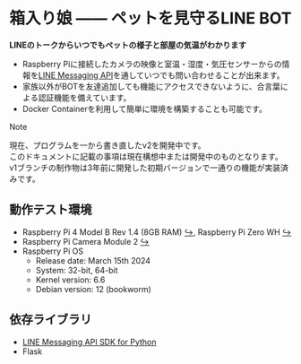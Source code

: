 # 箱入り娘 —— ペットを見守るLINE BOT
**LINEのトークからいつでもペットの様子と部屋の気温がわかります**  
- Raspberry Piに接続したカメラの映像と室温・湿度・気圧センサーからの情報を[LINE Messaging API](https://developers.line.biz/ja/services/messaging-api/)を通していつでも問い合わせることが出来ます。  
- 家族以外がBOTを友達追加しても機能にアクセスできないように、合言葉による認証機能を備えています。
- Docker Containerを利用して簡単に環境を構築することも可能です。

> [!Note]  
> 現在、プログラムを一から書き直したv2を開発中です。  
> このドキュメントに記載の事項は現在構想中または開発中のものとなります。  
> v1ブランチの制作物は3年前に開発した初期バージョンで一通りの機能が実装済みです。  

## 動作テスト環境
- Raspberry Pi 4 Model B Rev 1.4 (8GB RAM)  [↪](https://www.raspberrypi.com/products/raspberry-pi-4-model-b/),  Raspberry Pi Zero WH  [↪](https://www.raspberrypi.com/products/raspberry-pi-zero-w/)
- Raspberry Pi Camera Module 2  [↪](https://www.raspberrypi.com/products/camera-module-v2/)
- Raspberry Pi OS
  - Release date: March 15th 2024
  - System: 32-bit, 64-bit
  - Kernel version: 6.6
  - Debian version: 12 (bookworm)

## 依存ライブラリ
- [LINE Messaging API SDK for Python](https://github.com/line/line-bot-sdk-python)
- Flask